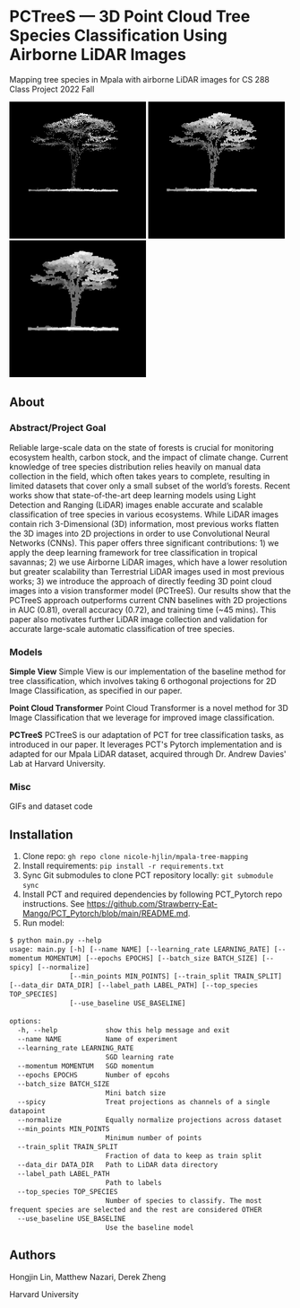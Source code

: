 # PCTreeS — 3D Point Cloud Tree Species Classification Using Airborne LiDAR Images

Mapping tree species in Mpala with airborne LiDAR images for CS 288 Class Project 2022 Fall

![](gifs/cool_s1.gif)
![](gifs/cool_s2.gif)
![](gifs/cool_s3.gif)

## About
### Abstract/Project Goal
Reliable large-scale data on the state of forests is crucial for monitoring ecosystem health, carbon stock, and the impact of climate change. Current knowledge of tree species distribution relies heavily on manual data collection in the field, which often takes years to complete, resulting in limited datasets that cover only a small subset of the world’s forests. Recent works show that state-of-the-art deep learning models using Light Detection and Ranging (LiDAR) images enable accurate and scalable classification of tree species in various ecosystems. While LiDAR images contain rich 3-Dimensional (3D) information, most previous works flatten the 3D images into 2D projections in order to use Convolutional Neural Networks (CNNs). This paper offers three significant contributions: 1) we apply the deep learning framework for tree classification in tropical savannas; 2) we use Airborne LiDAR images, which have a lower resolution but greater scalability than Terrestrial LiDAR images used in most previous works; 3) we introduce the approach of directly feeding 3D point cloud images into a vision transformer model (PCTreeS). Our results show that the PCTreeS approach outperforms current CNN baselines with 2D projections in AUC (0.81), overall accuracy (0.72), and training time (~45 mins). This paper also motivates further LiDAR image collection and validation for accurate large-scale automatic classification of tree species.

### Models
**Simple View**
Simple View is our implementation of the baseline method for tree classification, which involves taking 6 orthogonal projections for 2D Image Classification, as specified in our paper.

**Point Cloud Transformer**
Point Cloud Transformer is a novel method for 3D Image Classification that we leverage for improved image classification. 

**PCTreeS**
PCTreeS is our adaptation of PCT for tree classification tasks, as introduced in our paper. It leverages PCT's Pytorch implementation and is adapted for our Mpala LiDAR dataset, acquired through Dr. Andrew Davies' Lab at Harvard University.

### Misc
GIFs and dataset code

## Installation
1. Clone repo: `gh repo clone nicole-hjlin/mpala-tree-mapping`
2. Install requirements: `pip install -r requirements.txt`
3. Sync Git submodules to clone PCT repository locally: `git submodule sync`
4. Install PCT and required dependencies by following PCT_Pytorch repo instructions. See https://github.com/Strawberry-Eat-Mango/PCT_Pytorch/blob/main/README.md.
5. Run model:
```
$ python main.py --help
usage: main.py [-h] [--name NAME] [--learning_rate LEARNING_RATE] [--momentum MOMENTUM] [--epochs EPOCHS] [--batch_size BATCH_SIZE] [--spicy] [--normalize]
               [--min_points MIN_POINTS] [--train_split TRAIN_SPLIT] [--data_dir DATA_DIR] [--label_path LABEL_PATH] [--top_species TOP_SPECIES]
               [--use_baseline USE_BASELINE]

options:
  -h, --help            show this help message and exit
  --name NAME           Name of experiment
  --learning_rate LEARNING_RATE
                        SGD learning rate
  --momentum MOMENTUM   SGD momentum
  --epochs EPOCHS       Number of epcohs
  --batch_size BATCH_SIZE
                        Mini batch size
  --spicy               Treat projections as channels of a single datapoint
  --normalize           Equally normalize projections across dataset
  --min_points MIN_POINTS
                        Minimum number of points
  --train_split TRAIN_SPLIT
                        Fraction of data to keep as train split
  --data_dir DATA_DIR   Path to LiDAR data directory
  --label_path LABEL_PATH
                        Path to labels
  --top_species TOP_SPECIES
                        Number of species to classify. The most frequent species are selected and the rest are considered OTHER
  --use_baseline USE_BASELINE
                        Use the baseline model
```

## Authors

Hongjin Lin, Matthew Nazari, Derek Zheng

Harvard University
